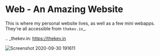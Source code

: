 Web - An Amazing Website
===

This is where my personal website lives, as well as a few mini webapps. They're
all accessible from `thekev.in`_.

.. _thekev.in: https://thekev.in


![Screenshot 2020-09-30 191611](https://user-images.githubusercontent.com/47684521/94693638-97dcdb00-0351-11eb-80d7-00ce0b7ce613.png)




    
